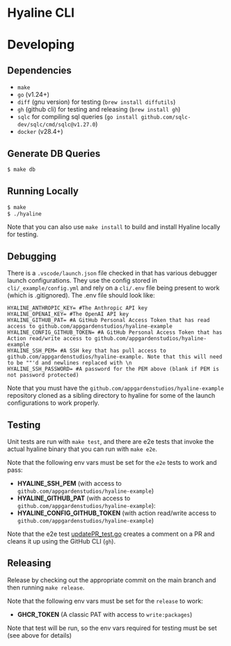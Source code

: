 <!-- purpose: Provide a high-level introduction of the Hyaline CLI and provide guidance for developing, testing, running, and releasing Hyaline. -->
# Hyaline CLI

# Developing

## Dependencies
<!-- purpose: Document any additional dependencies required to develop, test, or release Hyaline. -->

* `make`
* `go` (v1.24+)
* `diff` (gnu version) for testing (`brew install diffutils`)
* `gh` (github cli) for testing and releasing (`brew install gh`)
* `sqlc` for compiling sql queries (`go install github.com/sqlc-dev/sqlc/cmd/sqlc@v1.27.0`)
* `docker` (v28.4+)

## Generate DB Queries
<!-- purpose: Document how to generate db queries. -->
```sh
$ make db
```

## Running Locally
<!-- purpose: Document how to run Hyaline locally. -->
```sh
$ make
$ ./hyaline
```

Note that you can also use `make install` to build and install Hyaline locally for testing.

## Debugging
<!-- purpose: Document how to debug Hyaline locally. -->
There is a `.vscode/launch.json` file checked in that has various debugger launch configurations. They use the config stored in `cli/_example/config.yml` and rely on a `cli/.env` file being present to work (which is .gitignored). The .env file should look like:

```
HYALINE_ANTHROPIC_KEY= #The Anthropic API key
HYALINE_OPENAI_KEY= #The OpenAI API key
HYALINE_GITHUB_PAT= #A GitHub Personal Access Token that has read access to github.com/appgardenstudios/hyaline-example
HYALINE_CONFIG_GITHUB_TOKEN= #A GitHub Personal Access Token that has Action read/write access to github.com/appgardenstudios/hyaline-example
HYALINE_SSH_PEM= #A SSH key that has pull access to github.com/appgardenstudios/hyaline-example. Note that this will need to be ""'d and newlines replaced with \n
HYALINE_SSH_PASSWORD= #A password for the PEM above (blank if PEM is not password protected)
```

Note that you must have the `github.com/appgardenstudios/hyaline-example` repository cloned as a sibling directory to hyaline for some of the launch configurations to work properly.

## Testing
<!-- purpose: Document how to test Hyaline locally. -->
Unit tests are run with `make test`, and there are e2e tests that invoke the actual hyaline binary that you can run with `make e2e`.

Note that the following env vars must be set for the `e2e` tests to work and pass:
* **HYALINE_SSH_PEM** (with access to `github.com/appgardenstudios/hyaline-example`)
* **HYALINE_GITHUB_PAT** (with access to `github.com/appgardenstudios/hyaline-example`):
* **HYALINE_CONFIG_GITHUB_TOKEN** (with action read/write access to `github.com/appgardenstudios/hyaline-example`)

Note that the e2e test [updatePR_test.go](./e2e/updatePR_test.go) creates a comment on a PR and cleans it up using the GitHub CLI (`gh`).

## Releasing
<!-- purpose: Document how to release Hyaline. -->
Release by checking out the appropriate commit on the main branch and then running `make release`.

Note that the following env vars must be set for the `release` to work:
* **GHCR_TOKEN** (A classic PAT with access to `write:packages`)

Note that test will be run, so the env vars required for testing must be set (see above for details)